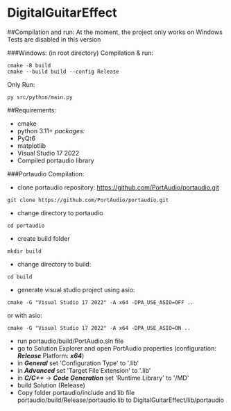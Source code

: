 # DigitalGuitarEffect

##Compilation and run:
At the moment, the project only works on Windows<br>
Tests are disabled in this version

###Windows:
(in root directory)
Compilation & run:
```
cmake -B build
cmake --build build --config Release
```
Only Run:
```
py src/python/main.py
```

##Requirements:
- cmake
- python 3.11+
*packages:*
 - PyQt6
  - matplotlib
- Visual Studio 17 2022
- Compiled portaudio library

###Portaudio Compilation:
- clone portaudio repository: https://github.com/PortAudio/portaudio.git
```
git clone https://github.com/PortAudio/portaudio.git
```
- change directory to portaudio
```
cd portaudio
```
- create build folder
```
mkdir build
```
- change directory to build:
```
cd build
```
- generate visual studio project using asio:
```
cmake -G "Visual Studio 17 2022" -A x64 -DPA_USE_ASIO=OFF ..
```
or with asio:
```
cmake -G "Visual Studio 17 2022" -A x64 -DPA_USE_ASIO=ON ..
```
- run portaudio/build/PortAudio.sln file
- go to Solution Explorer and open PortAudio properties (configuration: ***Release*** Platform: ***x64***)
- in ***General*** set 'Configuration Type' to '.lib'
- in ***Advanced*** set 'Target File Extension' to '.lib'
- in ***C/C++*** -> ***Code Generation*** set 'Runtime Library' to '/MD'
- build Solution (Release)
- Copy folder portaudio/include and lib file portaudio/build/Release/portaudio.lib to DigitalGuitarEffect/lib/portaudio
